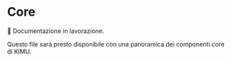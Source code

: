 # Core

🚧 Documentazione in lavorazione.

Questo file sarà presto disponibile con una panoramica dei componenti core di KIMU.
